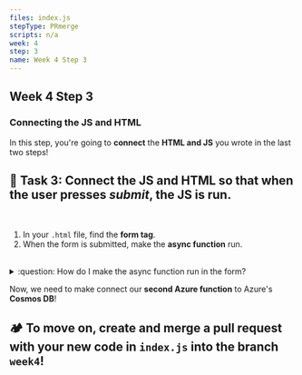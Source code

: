 ```yaml
---
files: index.js
stepType: PRmerge
scripts: n/a
week: 4
step: 3
name: Week 4 Step 3
---
```


## Week 4 Step 3

### Connecting the JS and HTML

In this step, you're going to **connect** the **HTML and JS** you wrote in the last two steps!

## **:pencil: Task 3: Connect the JS and HTML so that when the user presses _submit_, the JS is run.** <br>

</br>

1. In your `.html` file, find the **form tag**.
2. When the form is submitted, make the **async function** run.
</br>

<details>
<summary>:question: How do I make the async function run in the form?</summary>
  </br>

Add `onsubmit=` to your form, after the form's **id** is declared.

Your form should look like this (with input tags inside, of course):

```html

<form id="unique_id_here" onsubmit=>

</form>

```

Now, in the **onsubmit property**, call your **async function** as if you were writing js.

In the end, your form should look something like this (again, the input tags should be inside):

```html

<form id="unique_id_here" onsubmit=functionName(parameter)>

</form>

```

  <br>
</details>

Now, we need to make connect our **second Azure function** to Azure's **Cosmos DB**!

## **:camping: To move on, create and merge a pull request with your new code in `index.js` into the branch `week4`!**
